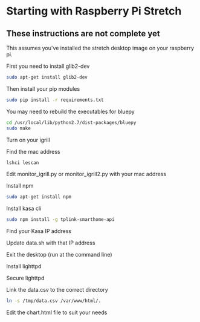 # Starting with Raspberry Pi Stretch

## These instructions are not complete yet

This assumes you've installed the stretch desktop image on your raspberry pi.

First you need to install glib2-dev

```bash
sudo apt-get install glib2-dev
```

Then install your pip modules

```bash
sudo pip install -r requirements.txt
```

You may need to rebuild the executables for bluepy

```bash
cd /usr/local/lib/python2.7/dist-packages/bluepy
sudo make
```

Turn on your igrill

Find the mac address

```bash
lshci lescan
```

Edit monitor_igrill.py or monitor_igrill2.py with your mac address

Install npm

```bash
sudo apt-get install npm
```

Install kasa cli

```bash
sudo npm install -g tplink-smarthome-api
```

Find your Kasa IP address

Update data.sh with that IP address

Exit the desktop (run at the command line)

Install lighttpd

Secure lighttpd

Link the data.csv to the correct directory

```bash
ln -s /tmp/data.csv /var/www/html/.
```

Edit the chart.html file to suit your needs